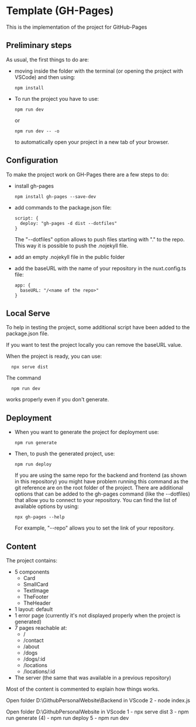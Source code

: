 # Template (GH-Pages)

This is the implementation of the project for GitHub-Pages

## Preliminary steps

As usual, the first things to do are:

- moving inside the folder with the terminal (or opening the project with VSCode) and then using:

      npm install

- To run the project you have to use:

      npm run dev

  or

      npm run dev -- -o

  to automatically open your project in a new tab of your browser.

## Configuration

To make the project work on GH-Pages there are a few steps to do:

- install gh-pages

      npm install gh-pages --save-dev

- add commands to the package.json file:

      script: {
        deploy: "gh-pages -d dist --dotfiles"
      }

  The "--dotfiles" option allows to push files starting with "." to the repo. This way it is possible to push the .nojekyll file.

- add an empty .nojekyll file in the public folder
- add the baseURL with the name of your repository in the nuxt.config.ts file:

      app: {
        baseURL: "/<name of the repo>"
      }

## Local Serve

To help in testing the project, some additional script have been added to the package.json file.

If you want to test the project locally you can remove the baseURL value.

When the project is ready, you can use:

      npx serve dist

The command

      npm run dev

works properly even if you don't generate.

## Deployment

- When you want to generate the project for deployment use:

      npm run generate

- Then, to push the generated project, use:

      npm run deploy

  If you are using the same repo for the backend and frontend (as shown in this repository) you might have problem running this command as the git reference are on the root folder of the project. There are additional options that can be added to the gh-pages command (like the --dotfiles) that allow you to connect to your repository.
  You can find the list of available options by using:

      npx gh-pages --help

  For example, "--repo" allows you to set the link of your repository.

## Content

The project contains:

- 5 components
  - Card
  - SmallCard
  - TextImage
  - TheFooter
  - TheHeader
- 1 layout: default
- 1 error page (currently it's not displayed properly when the project is generated)
- 7 pages reachable at:
  - /
  - /contact
  - /about
  - /dogs
  - /dogs/:id
  - /locations
  - /locations/:id
- The server (the same that was available in a previous repository)

Most of the content is commented to explain how things works.


Open folder D:\GithubPersonalWebsite\Backend in VScode
2 - node index.js

Open folder D:\GithubPersonalWebsite in VScode
1 - npx serve dist
3 - npm run generate
(4) - npm run deploy
5 - npm run dev
